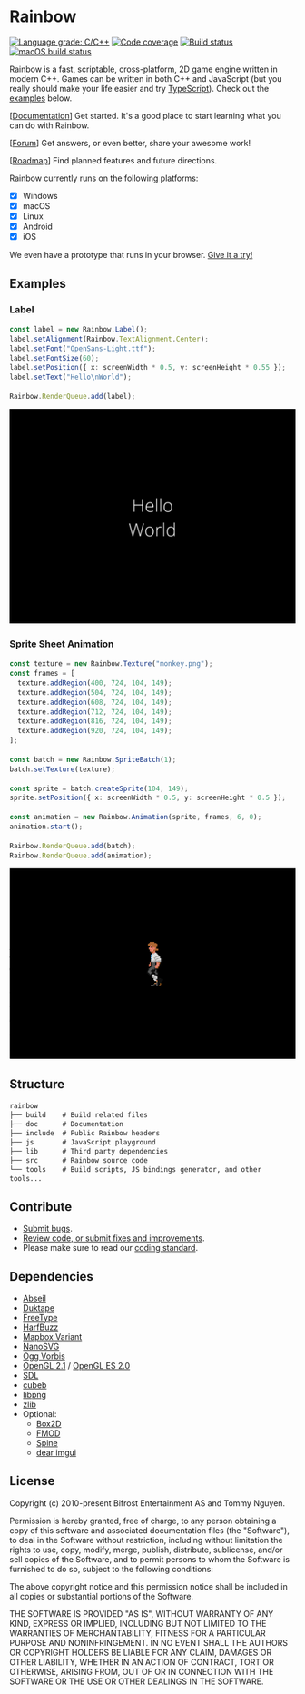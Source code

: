 # Rainbow

[![Language grade: C/C++](https://img.shields.io/lgtm/grade/cpp/g/tido64/rainbow.svg?logo=lgtm&logoWidth=18)](https://lgtm.com/projects/g/tido64/rainbow/context:cpp)
[![Code coverage](https://codecov.io/gh/tido64/rainbow/branch/master/graph/badge.svg)](https://codecov.io/gh/tido64/rainbow)
[![Build status](https://tido64.visualstudio.com/Rainbow/_apis/build/status/Rainbow%20CI?branchName=master)](https://tido64.visualstudio.com/Rainbow/_build/latest?definitionId=1)
[![macOS build status](https://doozer.io/badge/tn0502/rainbow/buildstatus/master)](https://doozer.io/tn0502/rainbow)

Rainbow is a fast, scriptable, cross-platform, 2D game engine written in modern
C++. Games can be written in both C++ and JavaScript (but you really should make
your life easier and try [TypeScript](https://www.typescriptlang.org/)). Check
out the [examples](#examples) below.

[[Documentation](https://tido64.github.io/rainbow/)] Get started. It's a good
place to start learning what you can do with Rainbow.

[[Forum](https://groups.google.com/forum/#!forum/rainbow-tech)] Get answers, or
even better, share your awesome work!

[[Roadmap](https://trello.com/b/r2TqudY6/rainbow)] Find planned features and
future directions.

Rainbow currently runs on the following platforms:

* [x] Windows
* [x] macOS
* [x] Linux
* [x] Android
* [x] iOS

We even have a prototype that runs in your browser.
[Give it a try!](https://tido64.github.io/rainbow.js/)

## Examples

### Label

```typescript
const label = new Rainbow.Label();
label.setAlignment(Rainbow.TextAlignment.Center);
label.setFont("OpenSans-Light.ttf");
label.setFontSize(60);
label.setPosition({ x: screenWidth * 0.5, y: screenHeight * 0.55 });
label.setText("Hello\nWorld");

Rainbow.RenderQueue.add(label);
```

![](doc/content/assets/hello-world.png)

### Sprite Sheet Animation

```typescript
const texture = new Rainbow.Texture("monkey.png");
const frames = [
  texture.addRegion(400, 724, 104, 149);
  texture.addRegion(504, 724, 104, 149);
  texture.addRegion(608, 724, 104, 149);
  texture.addRegion(712, 724, 104, 149);
  texture.addRegion(816, 724, 104, 149);
  texture.addRegion(920, 724, 104, 149);
];

const batch = new Rainbow.SpriteBatch(1);
batch.setTexture(texture);

const sprite = batch.createSprite(104, 149);
sprite.setPosition({ x: screenWidth * 0.5, y: screenHeight * 0.5 });

const animation = new Rainbow.Animation(sprite, frames, 6, 0);
animation.start();

Rainbow.RenderQueue.add(batch);
Rainbow.RenderQueue.add(animation);
```

![](doc/content/assets/sprite-sheet-animations-example.gif)

## Structure

    rainbow
    ├── build    # Build related files
    ├── doc      # Documentation
    ├── include  # Public Rainbow headers
    ├── js       # JavaScript playground
    ├── lib      # Third party dependencies
    ├── src      # Rainbow source code
    └── tools    # Build scripts, JS bindings generator, and other tools...

## Contribute

* [Submit bugs](https://github.com/tido64/rainbow/issues).
* [Review code, or submit fixes and improvements](https://github.com/tido64/rainbow/pulls).
* Please make sure to read our
  [coding standard](https://tido64.github.io/rainbow/docs/coding-standard).

## Dependencies

* [Abseil](https://abseil.io/)
* [Duktape](http://duktape.org/)
* [FreeType](https://freetype.org/)
* [HarfBuzz](https://wiki.freedesktop.org/www/Software/HarfBuzz/)
* [Mapbox Variant](https://github.com/mapbox/variant)
* [NanoSVG](https://github.com/memononen/nanosvg)
* [Ogg Vorbis](https://xiph.org/vorbis/)
* [OpenGL 2.1](https://www.khronos.org/registry/OpenGL-Refpages/gl2.1/) /
  [OpenGL ES 2.0](https://www.khronos.org/opengles/2_X/)
* [SDL](https://www.libsdl.org/)
* [cubeb](https://github.com/kinetiknz/cubeb)
* [libpng](https://github.com/glennrp/libpng)
* [zlib](https://github.com/madler/zlib)
* Optional:
  * [Box2D](http://box2d.org/)
  * [FMOD](https://www.fmod.com/)
  * [Spine](http://esotericsoftware.com/)
  * [dear imgui](https://github.com/ocornut/imgui)

## License

Copyright (c) 2010-present Bifrost Entertainment AS and Tommy Nguyen.

Permission is hereby granted, free of charge, to any person obtaining a copy
of this software and associated documentation files (the "Software"), to deal
in the Software without restriction, including without limitation the rights
to use, copy, modify, merge, publish, distribute, sublicense, and/or sell
copies of the Software, and to permit persons to whom the Software is
furnished to do so, subject to the following conditions:

The above copyright notice and this permission notice shall be included in
all copies or substantial portions of the Software.

THE SOFTWARE IS PROVIDED "AS IS", WITHOUT WARRANTY OF ANY KIND, EXPRESS OR
IMPLIED, INCLUDING BUT NOT LIMITED TO THE WARRANTIES OF MERCHANTABILITY,
FITNESS FOR A PARTICULAR PURPOSE AND NONINFRINGEMENT. IN NO EVENT SHALL THE
AUTHORS OR COPYRIGHT HOLDERS BE LIABLE FOR ANY CLAIM, DAMAGES OR OTHER
LIABILITY, WHETHER IN AN ACTION OF CONTRACT, TORT OR OTHERWISE, ARISING FROM,
OUT OF OR IN CONNECTION WITH THE SOFTWARE OR THE USE OR OTHER DEALINGS IN
THE SOFTWARE.
